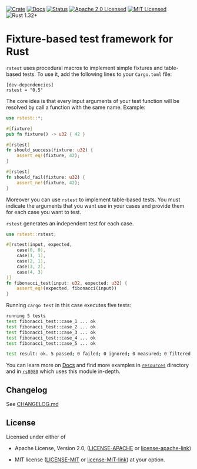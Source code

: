 [![Crate][crate-image]][crate-link]
[![Docs][docs-image]][docs-link]
[![Status][test-action-image]][test-action-link]
[![Apache 2.0 Licensed][license-apache-image]][license-apache-link]
[![MIT Licensed][license-mit-image]][license-mit-link]
![Rust 1.32+][rustc-image]

# Fixture-based test framework for Rust

`rstest` uses procedural macros to implement simple fixtures and table-based tests.
To use it, add the following lines to your `Cargo.toml` file:

```
[dev-dependencies]
rstest = "0.5"
```

The core idea is that every input arguments of your test function will
be resolved by call a function with the same name.
Example:

```rust
use rstest::*;

#[fixture]
pub fn fixture() -> u32 { 42 }

#[rstest]
fn should_success(fixture: u32) {
    assert_eq!(fixture, 42);
}

#[rstest]
fn should_fail(fixture: u32) {
    assert_ne!(fixture, 42);
}
```

Moreover you can use `rstest` to implement table-based tests.
You must indicate the arguments that you want use in your cases and 
provide them for each case you want to test.

`rstest` generates an independent test for each case.

```rust
use rstest::rstest;

#[rstest(input, expected,
    case(0, 0),
    case(1, 1),
    case(2, 1),
    case(3, 2),
    case(4, 3)
)]
fn fibonacci_test(input: u32, expected: u32) {
    assert_eq!(expected, fibonacci(input))
}
```

Running `cargo test` in this case executes five tests:

```bash
running 5 tests
test fibonacci_test::case_1 ... ok
test fibonacci_test::case_2 ... ok
test fibonacci_test::case_3 ... ok
test fibonacci_test::case_4 ... ok
test fibonacci_test::case_5 ... ok

test result: ok. 5 passed; 0 failed; 0 ignored; 0 measured; 0 filtered out
```

You can learn more on [Docs](docs-link) and find more 
examples in [`resources`](resources) directory and in 
[`rs8080`](https://github.com/la10736/rs8080/blob/master/src/cpu/test.rs) 
which uses this module in-depth.

## Changelog

See [CHANGELOG.md](CHANGELOG.md)

## License

Licensed under either of

* Apache License, Version 2.0, ([LICENSE-APACHE](LICENSE-APACHE) or 
[license-apache-link])

* MIT license ([LICENSE-MIT](LICENSE-MIT) or [license-MIT-link])
at your option.

[//]: # (links)

[crate-image]: https://img.shields.io/crates/v/rstest.svg
[crate-link]: https://crates.io/crates/rstest
[docs-image]: https://docs.rs/rstest/badge.svg
[docs-link]: https://docs.rs/rstest/
[test-action-image]: https://github.com/la10736/rstest/workflows/rstest/badge.svg
[test-action-link]: https://github.com/la10736/rstest/actions?query=workflow:rstest
[license-apache-image]: https://img.shields.io/badge/license-Apache2.0-blue.svg
[license-mit-image]: https://img.shields.io/badge/license-MIT-blue.svg
[license-apache-link]: http://www.apache.org/licenses/LICENSE-2.0
[license-MIT-link]: http://opensource.org/licenses/MIT
[rustc-image]: https://img.shields.io/badge/rustc-1.32+-blue.svg
